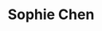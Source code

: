 ---
layout: page
title: Sophie Chen
img: https://jlevy44.github.io/levylab/assets/img/Sophie_chen.jpeg
redirect_url: https://jlevy44.github.io/levylab/people/HS_Sophie_Chen/
type: Graduates
description: Harvard
---